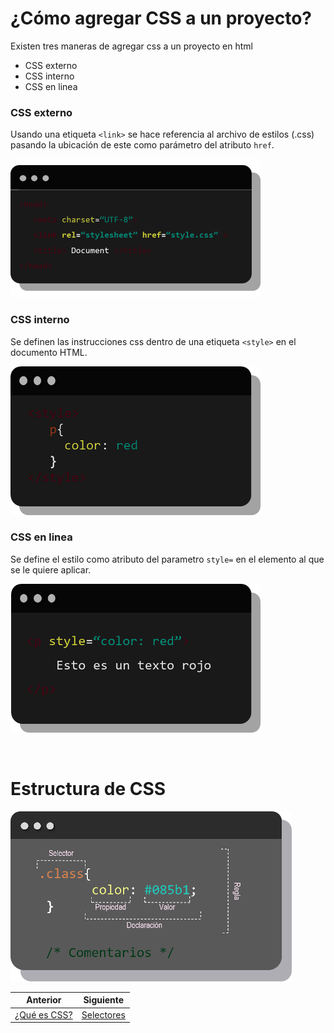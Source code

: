 # ¿Cómo agregar CSS a un proyecto?

Existen tres maneras de agregar css a un proyecto en html 
* CSS externo
* CSS interno
* CSS en linea

### CSS externo 
Usando una etiqueta `<link>` se hace referencia al archivo de estilos (.css) pasando la ubicación de este como parámetro del atributo `href`.

![](../img/cssexterno.png)

### CSS interno
Se definen las instrucciones css dentro de una etiqueta `<style>` en el documento HTML.

![](../img/cssinterno1.png)

### CSS en linea
Se define el estilo como atributo del parametro `style=` en el elemento al que se le quiere aplicar.

![](../img/cssline.png)

&nbsp;
&nbsp;
# Estructura de CSS


![](../img/cssestru.png)


| Anterior                   | Siguiente                     |
|----------------------------|-------------------------------|
| [¿Qué es CSS?](./) | [Selectores](/selectores/)|
